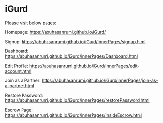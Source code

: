 # iGurd

Please visit below pages: 

Homepage: https://abuhasanrumi.github.io/iGurd/ 

Signup: https://abuhasanrumi.github.io/iGurd/innerPages/signup.html

Dashboard: https://abuhasanrumi.github.io/iGurd/innerPages/Dashboard.html

Edit Profile: https://abuhasanrumi.github.io/iGurd/innerPages/edit-account.html

Join as a Partner: https://abuhasanrumi.github.io/iGurd/innerPages/join-as-a-partner.html

Restore Password: https://abuhasanrumi.github.io/iGurd/innerPages/restorePassword.html 

Escrow Page: https://abuhasanrumi.github.io/iGurd/innerPages/insideEscrow.html
